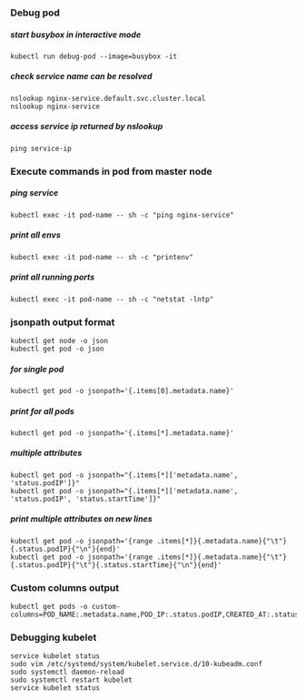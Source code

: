 ### Debug pod

##### start busybox in interactive mode
    kubectl run debug-pod --image=busybox -it 

##### check service name can be resolved
    nslookup nginx-service.default.svc.cluster.local
    nslookup nginx-service

##### access service ip returned by nslookup
    ping service-ip 

### Execute commands in pod from master node

##### ping service
    kubectl exec -it pod-name -- sh -c "ping nginx-service"

##### print all envs
    kubectl exec -it pod-name -- sh -c "printenv"

##### print all running ports
    kubectl exec -it pod-name -- sh -c "netstat -lntp"


### jsonpath output format
    kubectl get node -o json
    kubectl get pod -o json 

##### for single pod
    kubectl get pod -o jsonpath='{.items[0].metadata.name}'

##### print for all pods
    kubectl get pod -o jsonpath='{.items[*].metadata.name}'

##### multiple attributes
    kubectl get pod -o jsonpath="{.items[*]['metadata.name', 'status.podIP']}"
    kubectl get pod -o jsonpath="{.items[*]['metadata.name', 'status.podIP', 'status.startTime']}"

##### print multiple attributes on new lines
    kubectl get pod -o jsonpath='{range .items[*]}{.metadata.name}{"\t"}{.status.podIP}{"\n"}{end}'
    kubectl get pod -o jsonpath='{range .items[*]}{.metadata.name}{"\t"}{.status.podIP}{"\t"}{.status.startTime}{"\n"}{end}'

### Custom columns output
    kubectl get pods -o custom-columns=POD_NAME:.metadata.name,POD_IP:.status.podIP,CREATED_AT:.status.startTime


### Debugging kubelet
    service kubelet status
    sudo vim /etc/systemd/system/kubelet.service.d/10-kubeadm.conf
    sudo systemctl daemon-reload
    sudo systemctl restart kubelet
    service kubelet status
